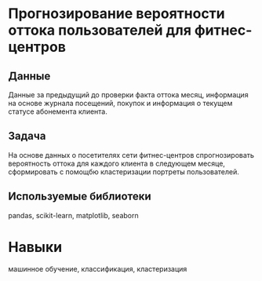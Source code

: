 # Прогнозирование вероятности оттока пользователей для фитнес-центров

## Данные
Данные за предыдущий до проверки факта оттока месяц, информация на основе журнала посещений, покупок и информация о текущем статусе абонемента клиента.

## Задача
На основе данных о посетителях сети фитнес-центров спрогнозировать вероятность оттока для каждого клиента в следующем месяце, сформировать с помощбю кластеризации портреты пользователей.

## Используемые библиотеки
pandas, scikit-learn, matplotlib, seaborn

# Навыки
машинное обучение, классификация, кластеризация

